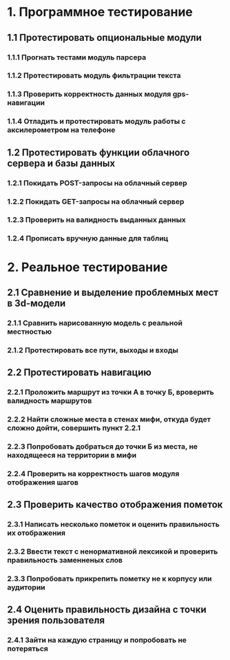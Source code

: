 <!-- # Кейс тестирования модуля фильтра нецензурной лексики
## 1. Найти словарь матных слов
## 2. Включить множество из 1. в любой текст (Lorem ipsum)
## 3. Определить незамененные нецензурные слова
## 4. Влючить корни незамененных слов в список гланых корней

# Автоматизация процесса
## Написать модуль прогона текстов и выявлять незамененные слова -->

# 1. Программное тестирование

## 1.1 Протестировать опциональные модули
### 1.1.1 Прогнать тестами модуль парсера
### 1.1.2 Протестировать модуль фильтрации текста
### 1.1.3 Проверить корректность данных модуля gps-навигации
### 1.1.4 Отладить и протестировать модуль работы с аксилерометром на телефоне

## 1.2 Протестировать функции облачного сервера и базы данных
### 1.2.1 Покидать POST-запросы на облачный сервер
### 1.2.2 Покидать GET-запросы на облачный сервер
### 1.2.3 Проверить на валидность выданных данных
### 1.2.4 Прописать вручную данные для таблиц

# 2. Реальное тестирование

## 2.1 Сравнение и выделение проблемных мест в 3d-модели
### 2.1.1 Сравнить нарисованную модель c реальной местностью
### 2.1.2 Протестировать все пути, выходы и входы

## 2.2 Протестировать навигацию
### 2.2.1 Проложить маршрут из точки А в точку Б, вроверить валидность маршрутов
### 2.2.2 Найти сложные места в стенах мифи, откуда будет сложно дойти, совершить пункт 2.2.1
### 2.2.3 Попробовать добраться до точки Б из места, не находящееся на территории в мифи
### 2.2.4 Проверить на корректность шагов модуля отображения шагов

## 2.3 Проверить качество отображения пометок
### 2.3.1 Написать несколько пометок и оценить правильность их отображения
### 2.3.2 Ввести текст с ненормативной лексикой и проверить правильность заменненых слов
### 2.3.3 Попробовать прикрепить пометку не к корпусу или аудитории

## 2.4 Оценить правильность дизайна с точки зрения пользователя
### 2.4.1 Зайти на каждую страницу и попробовать не потеряться